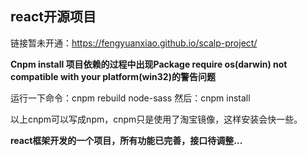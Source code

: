 ## react开源项目  

链接暂未开通：https://fengyuanxiao.github.io/scalp-project/  

**Cnpm install 项目依赖的过程中出现Package require os(darwin) not compatible with your platform(win32)的警告问题**

运行一下命令：cnpm rebuild node-sass   然后：cnpm install

以上cnpm可以写成npm，cnpm只是使用了淘宝镜像，这样安装会快一些。

**react框架开发的一个项目，所有功能已完善，接口待调整...**
